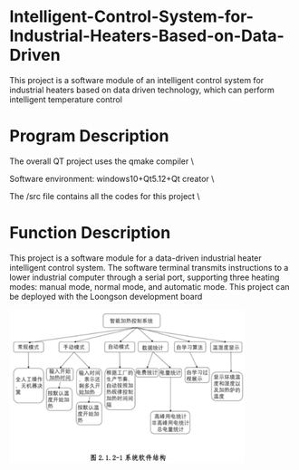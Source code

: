 # Intelligent-Control-System-for-Industrial-Heaters-Based-on-Data-Driven
This project is a software module of an intelligent control system for industrial heaters based on data driven technology, which can perform intelligent temperature control

# Program Description
The overall QT project uses the qmake compiler \

Software environment: windows10+Qt5.12+Qt creator \

The /src file contains all the codes for this project \

# Function Description
This project is a software module for a data-driven industrial heater intelligent control system. The software terminal transmits instructions to a lower industrial computer through a serial port, supporting three heating modes: manual mode, normal mode, and automatic mode. This project can be deployed with the Loongson development board


<img width="416" alt="image" src="https://github.com/Max-luo-song/Intelligent-Control-System-for-Industrial-Heaters-Based-on-Data-Driven/blob/main/image/system%20structure.png">

